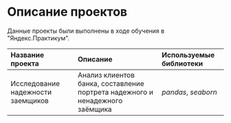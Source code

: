 # Описание проектов

Данные проекты были выполнены в ходе обучения в "Яндекс.Практикум".

| Название проекта | Описание | Используемые библиотеки | 
| :---------------------- | :---------------------- | :---------------------- |
| Исследование надежности заемщиков | Анализ клиентов банка, составление портрета надежного и ненадежного заёмщика| *pandas*, *seaborn* |

